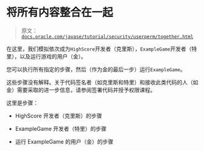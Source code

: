 # 将所有内容整合在一起

> 原文：[`docs.oracle.com/javase/tutorial/security/userperm/together.html`](https://docs.oracle.com/javase/tutorial/security/userperm/together.html)

在这里，我们模拟依次成为`HighScore`开发者（克里斯），`ExampleGame`开发者（特里），以及运行游戏的用户（金）。

您可以执行所有指定的步骤，然后（作为金的最后一步）运行`ExampleGame`。

这些步骤没有解释。关于代码签名者（如克里斯和特里）和接收此类代码的人（如金）需要采取的进一步信息，请参阅签署代码并授予权限课程。

这里是步骤：

+   HighScore 开发者（克里斯）的步骤

+   ExampleGame 开发者（特里）的步骤

+   运行 ExampleGame 的用户（金）的步骤
